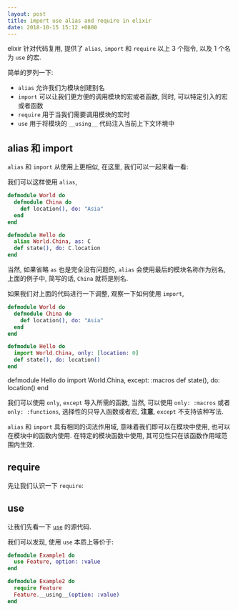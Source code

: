 ```yaml
---
layout: post
title: import use alias and require in elixir
date: 2018-10-15 15:12 +0800
---
```


elixir 针对代码复用, 提供了 `alias`, `import` 和 `require` 以上 3 个指令, 以及 1 个名为 `use` 的宏.

简单的罗列一下:

* `alias` 允许我们为模块创建别名
* `import` 可以让我们更方便的调用模块的宏或者函数, 同时, 可以特定引入的宏或者函数
* `require` 用于当我们需要调用模块的宏时
* `use` 用于将模块的 `__using__` 代码注入当前上下文环境中

## alias 和 import

`alias` 和 `import` 从使用上更相似, 在这里, 我们可以一起来看一看:

我们可以这样使用 `alias`,

```elixir
defmodule World do
  defmodule China do
    def location(), do: "Asia"
  end
end

defmodule Hello do
  alias World.China, as: C
  def state(), do: C.location
end
```

当然, 如果省略 `as` 也是完全没有问题的, `alias` 会使用最后的模块名称作为别名, 上面的例子中, 简写的话, `China` 就将是别名.

如果我们对上面的代码进行一下调整, 观察一下如何使用 `import`,

```elixir
defmodule World do
  defmodule China do
    def location(), do: "Asia"
  end
end

defmodule Hello do
  import World.China, only: [location: 0]
  def state(), do: location()
end
```

defmodule Hello do
  import World.China, except: :macros
  def state(), do: location()
end

我们可以使用 `only`, `except` 导入所需的函数, 当然, 可以使用 `only: :macros` 或者 `only: :functions`, 选择性的只导入函数或者宏, **注意**, `except` 不支持该种写法.

`alias` 和 `import` 具有相同的词法作用域, 意味着我们即可以在模块中使用, 也可以在模块中的函数内使用. 在特定的模块函数中使用, 其可见性只在该函数作用域范围内生效.

## require

先让我们认识一下 `require`:

## use

让我们先看一下 [`use`](https://github.com/elixir-lang/elixir/blob/2f71726757fa0f5a684505dd6eb4e271e64337f3/lib/elixir/lib/kernel.ex#L4937) 的源代码.

我们可以发现, 使用 `use` 本质上等价于:

```elixir
defmodule Example1 do
  use Feature, option: :value
end

defmodule Example2 do
  require Feature
  Feature.__using__(option: :value)
end
```